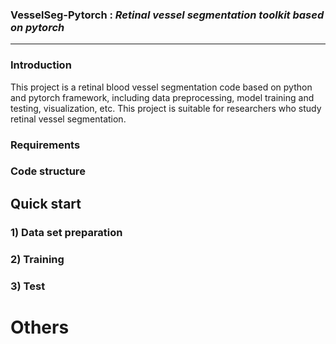 ### __VesselSeg-Pytorch__ : _Retinal vessel segmentation toolkit based on pytorch_
---
### Introduction
This project is a retinal blood vessel segmentation code based on python and pytorch framework, including data preprocessing, model training and testing, visualization, etc. This project is suitable for researchers who study retinal vessel segmentation.

### Requirements  

### Code structure 
 
## Quick start 
### 1) Data set preparation 

### 2) Training 

### 3) Test 

# Others 